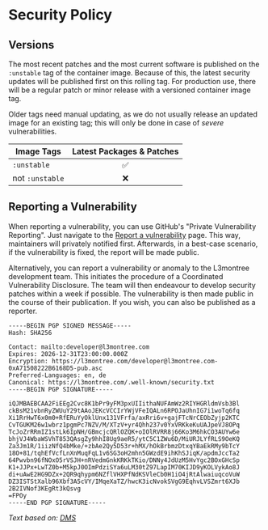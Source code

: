 # Security Policy

## Versions

The most recent patches and the most current software is published on the `:unstable` tag of the container image. Because of this, the latest security updates will be published first on this rolling tag. For production use, there will be a regular patch or minor release with a versioned container image tag. 

Older tags need manual updating, as we do not usually release an updated image for an existing tag; this will only be done in case of _severe_ vulnerabilities.

| Image Tags      | Latest Packages & Patches |
|-----------------|:-------------------------:|
| `:unstable`     | :white_check_mark:        |
| not `:unstable` | :x:                       |


## Reporting a Vulnerability

When reporting a vulnerability, you can use GitHub's "Private Vulnerability Reporting". Just navigate to the [Report a vulnerability](https://github.com/l3montree-dev/flawfix-web/security/advisories/new) page. This way, maintainers will privately notified first. Afterwards, in a best-case scenario, if the vulnerability is fixed, the report will be made public.

Alternatively, you can report a vulnerability or anomaly to the L3montree development team. This initiates the procedure of a Coordinated Vulnerability Disclosure. The team will then endeavour to develop security patches within a week if possible. The vulnerability is then made public in the course of their publication. If you wish, you can also be published as a reporter.

```asciiarmor
-----BEGIN PGP SIGNED MESSAGE-----
Hash: SHA256

Contact: mailto:developer@l3montree.com
Expires: 2026-12-31T23:00:00.000Z
Encryption: https://l3montree.com/developer@l3montree.com-0xA71508222B6168D5-pub.asc
Preferred-Languages: en, de
Canonical: https://l3montree.com/.well-known/security.txt
-----BEGIN PGP SIGNATURE-----

iQJMBAEBCAA2FiEEg2Cvc8K1bPr9yFM3pxUIIithaNUFAmWz2RIYHGRldmVsb3Bl
ckBsM21vbnRyZWUuY29tAAoJEKcVCCIrYWjVFeIQALn6RPOJaUhnIG7i1woTq6fq
Xi1RrHwT6x0m0+RfERuYyOklUnx131VFrfa/axRri6v+gajFTcNrCEObZyjp2KTC
CvTGUKM26w1wbrz1pgmPc7NZV/M/XTzV+yr4Qhh237v0YxVRKkeKuUAJpeVJ8OPq
TcJoZrRRmIZ1stLk6IpNH/GBmcjcQRlOZQK+oIOlRVRR8j66Ko3M6hkCO3AUYw6e
bhjVJ4WbaWSVhT853QAsgZy9hhI8Ug9aeR5/ytC5C1ZWu6D/MiURJLYfRLS9OeKQ
Za3Jm1R/1iizNfQ4bMke/+zbAe2Qy5D53r+hMX/hOkBrbmzDtxqYBaEkRMy9bTcY
18O+81/tqhEfVcfLnXnMuqFqL1v6SG3oH2mhn5GWzdE9ihKhSJiqK/apdmJccTa2
64Pwvbn96fNOxO5rVSJH+nRVedmGnkKRKkTKio/DNNy4JdUzM5HvYgc2BOxGHcSp
K1+JJPx+LwTZ0b+M5kpJ0OImPdziSYa6uLM30tZ97LapIM70KIJD9yKOLVykAo8J
di+uAwE2HG9DZx+2QR9qhypm6NZflVHXPfNdKSVleCb0H1iO4jRtAlwaiuqcoVuW
DZ3ISTStXalb96Xbf3A5cVY/IMqeXaTZ/hwcK3icNvokSVgG9EqhvLVSZmrt6XJb
2B2IVNof3KEgRt3kQsvg
=FPOy
-----END PGP SIGNATURE-----
```

*Text based on: [DMS](https://github.com/docker-mailserver/docker-mailserver/blob/master/SECURITY.md)*